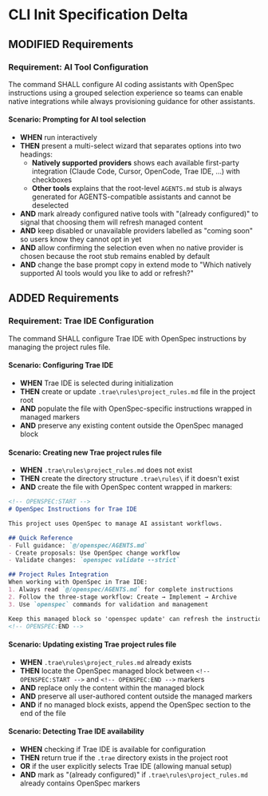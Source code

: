 # CLI Init Specification Delta

## MODIFIED Requirements

### Requirement: AI Tool Configuration
The command SHALL configure AI coding assistants with OpenSpec instructions using a grouped selection experience so teams can enable native integrations while always provisioning guidance for other assistants.

#### Scenario: Prompting for AI tool selection
- **WHEN** run interactively
- **THEN** present a multi-select wizard that separates options into two headings:
  - **Natively supported providers** shows each available first-party integration (Claude Code, Cursor, OpenCode, Trae IDE, …) with checkboxes
  - **Other tools** explains that the root-level `AGENTS.md` stub is always generated for AGENTS-compatible assistants and cannot be deselected
- **AND** mark already configured native tools with "(already configured)" to signal that choosing them will refresh managed content
- **AND** keep disabled or unavailable providers labelled as "coming soon" so users know they cannot opt in yet
- **AND** allow confirming the selection even when no native provider is chosen because the root stub remains enabled by default
- **AND** change the base prompt copy in extend mode to "Which natively supported AI tools would you like to add or refresh?"

## ADDED Requirements

### Requirement: Trae IDE Configuration
The command SHALL configure Trae IDE with OpenSpec instructions by managing the project rules file.

#### Scenario: Configuring Trae IDE
- **WHEN** Trae IDE is selected during initialization
- **THEN** create or update `.trae\rules\project_rules.md` file in the project root
- **AND** populate the file with OpenSpec-specific instructions wrapped in managed markers
- **AND** preserve any existing content outside the OpenSpec managed block

#### Scenario: Creating new Trae project rules file
- **WHEN** `.trae\rules\project_rules.md` does not exist
- **THEN** create the directory structure `.trae\rules\` if it doesn't exist
- **AND** create the file with OpenSpec content wrapped in markers:
```markdown
<!-- OPENSPEC:START -->
# OpenSpec Instructions for Trae IDE

This project uses OpenSpec to manage AI assistant workflows.

## Quick Reference
- Full guidance: `@/openspec/AGENTS.md`
- Create proposals: Use OpenSpec change workflow
- Validate changes: `openspec validate --strict`

## Project Rules Integration
When working with OpenSpec in Trae IDE:
1. Always read `@/openspec/AGENTS.md` for complete instructions
2. Follow the three-stage workflow: Create → Implement → Archive
3. Use `openspec` commands for validation and management

Keep this managed block so 'openspec update' can refresh the instructions.
<!-- OPENSPEC:END -->
```

#### Scenario: Updating existing Trae project rules file
- **WHEN** `.trae\rules\project_rules.md` already exists
- **THEN** locate the OpenSpec managed block between `<!-- OPENSPEC:START -->` and `<!-- OPENSPEC:END -->` markers
- **AND** replace only the content within the managed block
- **AND** preserve all user-authored content outside the managed markers
- **AND** if no managed block exists, append the OpenSpec section to the end of the file

#### Scenario: Detecting Trae IDE availability
- **WHEN** checking if Trae IDE is available for configuration
- **THEN** return true if the `.trae` directory exists in the project root
- **OR** if the user explicitly selects Trae IDE (allowing manual setup)
- **AND** mark as "(already configured)" if `.trae\rules\project_rules.md` already contains OpenSpec markers